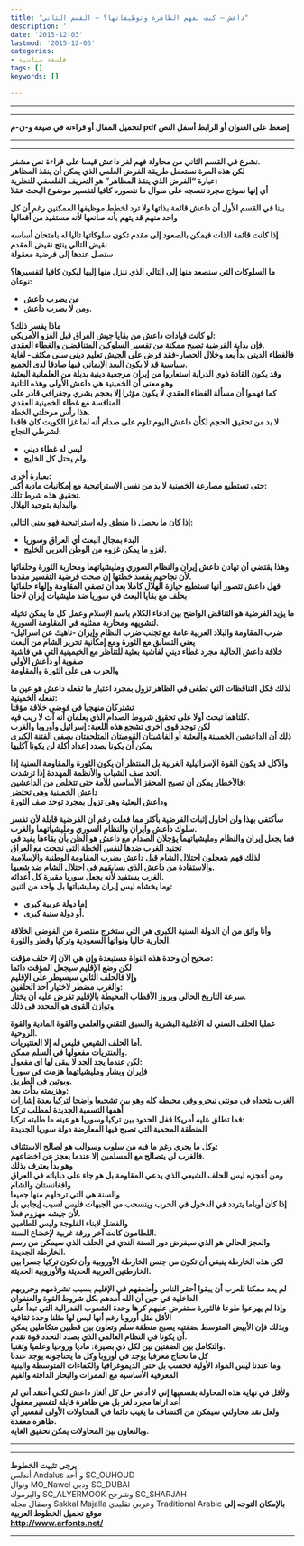 ```yaml
---
title: "داعش – كيف نفهم الظاهرة وتوظيفاتها؟ – القسم الثاني"
description: ''
date: '2015-12-03'
lastmod: '2015-12-03'
categories:
- فلسفة سياسية
tags: []
keywords: []

---
```

---

---

**لتحميل المقال أو قراءته في صيغة و-ن-م pdf إضغط على العنوان أو الرابط أسفل النص**

---



---

**نشرع في القسم الثاني من محاولة فهم لغز داعش قيسا على قراءة نص مشفر.  
لكن هذه المرة نستعمل طريقة الفرض العلمي الذي يمكن أن ينقذ المظاهر  
عبارة “الفرض الذي ينقذ المظاهر” هو التعريف الفلسفي للنظرية:  
أي إنها نموذج مجرد ننسجه على منوال ما نتصوره كافيا لتفسير موضوع البحث عقلا**

**بينا في القسم الأول أن داعش قائمة بذاتها ولا ترد لخطط موظيفها الممكنين رغم أن كل واحد منهم قد يتهم بأنه صانعها لأنه مستفيد من أفعالها**

**إذا كانت قائمة الذات فيمكن بالصعود إلى مقدم تكون سلوكاتها تاليا له بامتحان أساسه  
نقيض التالي ينتج نقيض المقدم  
سنصل عندها إلى فرضية معقولة**

**ما السلوكات التي سنصعد منها إلى التالي الذي ننزل منها إليها ليكون كافيا لتفسيرها؟  
نوعان:**

* **من يضرب داعش**
* **ومن لا يضرب داعش.**

**ماذا يفسر ذلك؟  
لو كانت قيادات داعش من بقايا جيش العراق قبل الغزو الأمريكي:  
فإن بداية الفرضية تصبح ممكنة من تفسير السلوكين المتناقضين والغطاء العقدي.  
فالغطاء الديني بدأ بعد وخلال الحصار-فقد فرض على الجيش تعليم ديني سني مكثف- لغاية سياسية قد لا يكون البعد الإيماني فيها صادقا لدى الجميع.  
وقد يكون القادة ذوي الدراية استعاروا من إيران مرجعية دينية بديلة من العلمانية البعثية وهو معنى أن الخمينية هي داعش الأولى وهذه الثانية  
كما فهموا أن مسألة الغطاء العقدي لا يكون مؤثرا إلا بحجم بشري وجغرافي قادر على المنافسة مع غطاء الخمينية العقدي .  
هذا رأس مرحلتي الخطة.  
لا بد من تحقيق الحجم لكأن داعش اليوم تلوم على صدام أنه لما غزا الكويت كان فاقدا لشرطي النجاح:**

* **ليس له غطاء ديني**
* **ولم يحتل كل الخليج.**

**بعبارة أخرى:  
حتى تستطيع مصارعة الخمينية لا بد من نفس الاستراتيجية مع إمكانيات مادية أكبر:  
تحقيق هذه شرط تلك.  
والبداية بتوحيد الهلال.**

**إذا كان ما يحصل ذا منطق وله استراتيجية فهو يعني التالي:**

* **البدء بمجال البعث أي العراق وسوريا**
* **لغزو ما يمكن غزوه من الوطن العربي الخليج.**

**وهذا يقتضي أن تهادن داعش إيران والنظام السوري ومليشياتهما ومحاربة الثورة وحلفائها لأن نجاحهم يفسد خطتها إن صحت فرضية التفسير مقدما.  
فهل داعش تتصور أنها تستطيع حيازة الهلال كاملا بعد أن تصفي المقاومة وإلهاء حلفائها بحلف مع بقايا البعث في سوريا ضد مليشيات إيران لاحقا**

**ما يؤيد الفرضية هو التناقض الواضح بين ادعاء الكلام باسم الإسلام وعمل كل ما يمكن تخيله لتشويهه ومحاربة ممثليه في المقاومة السورية.  
ضرب المقاومة والبلاد العربية عامة مع تجنب ضرب النظام وإيران -ناهيك عن اسرائيل- يعني التسابق مع الثورة ومع إمكانية تحرير الشام من البعث  
خلافة داعش الحالية مجرد غطاء ديني لفاشية بعثية للتناظر مع الخيمينية التي هي فاشية صفوية أو داعش الأولى  
والحرب هي على الثورة والمقاومة**

**لذلك فكل التناقظات التي تطغى في الظاهر تزول بمجرد اعتبار ما تفعله داعش هو عين ما تفعله الخمينية:  
تشتركان منهجيا في فوضى خلاقة مؤقتا  
كلتاهما تبحث أولا على تحقيق شروط الصدام الذي يعلمان أنه آت لا ريب فيه.  
لكن توجد قوى أخرى تشجع هذه اللعبة: إسرائيل وأوروبا والغرب  
ذلك أن الداعشين الخميينة والبعثية أو الفاشيتان القوميتان المتلحفتان بصفي الفتنة الكبرى يمكن أن يكونا بصدد إعداد أكلة لن يكونا آكليها**

**والآكل قد يكون القوة الإسرائيلية الغربية بل المنتظر أن يكون الثورة والمقاومة السنية إذا اتحد صف الشباب والأنظمة المهددة إذا ترشدت.  
فالأخطار يمكن أن تصبح المحفز الأساسي للأمة حتى تتخلص من الداعشين:  
داعش الخمينية وهي تحتضر  
وداعش البعثية وهي تزول بمجرد توحد صف الثورة**

**سأكتفي بهذا ولن أحاول إثبات الفرضية بأكثر مما فعلت رغم أن الفرضية قابلة لأن تفسر سلوك داعش وايران والنظام السوري ومليشياتهما والغرب.  
فما يجعل إيران والنظام ومليشياتهما يؤجلان الصدام مع داعش هو الظن بأن بقاءها يفيد في تجنيد الغرب ضدها لنفس الخطة التي نجحت مع العراق  
لذلك فهم يتعجلون احتلال الشام قبل داعش بضرب المقاومة الوطنية والإسلامية والاستفادة من داعش الذي يسابقهم في احتلال الشام ضد شعبها.  
الغرب يستفيد لأنه يجعل سوريا مقبرة كل أعدائه.  
وما يخشاه ليس إيران ومليشياتها بل واحد من اثنين:**

* **إما دولة عربية كبرى**
* **أو دولة سنية كبرى.**

**وأنا واثق من أن الدولة السنية الكبرى هي التي ستخرج منتصرة من الفوضى الخلاقة الجارية حاليا ونواتها السعودية وتركيا وقطر والثورة.**

**صحيح أن وحدة هذه النواة مستبعدة وإن هي الآن إلا حلف مؤقت:  
لكن وضع الإقليم سيجعل المؤقت دائما  
وإلا فالحلف الثاني سيسيطر على الإقليم  
والغرب مضطر لاختيار أحد الحلفين:  
سرعة التاريخ الحالي وبروز الأقطاب المحيطة بالإقليم تفرض عليه أن يختار.  
وتوازن القوى هو المحدد في ذلك**

**عمليا الحلف السني له الأغلبية البشرية والسبق التقني والعلمي والقوة المادية والقوة الروحية.  
أما الحلف الشيعي فليس له إلا العنتيريات.  
والعنتريات مفعولها في السلم ممكن.  
لكن عندما يجد الجد لا يبقى لها اي مفعول:  
فإيران وبشار ومليشياتهما هزمت في سوريا  
وبوتين في الطريق.  
وهزيمته بدأت بعد:  
الغرب يتحداه في مونتي نيجرو وفي محيطه كله وهو بين تشجيعا واضحا لتركيا بعدة إشارات أهمها التسمية الجديدة لمطلب تركيا  
فما تطلق عليه أمريكا قفل الحدود بين تركيا وسوريا هو عينه ما طلبته تركيا:  
المنطقة المحمية التي تصبح فيها المعارضة دولة سوريا الجديدة**

**وكل ما يجري رغم ما فيه من سلوب وسوالب هو لصالح الاستئناف:  
فالغرب لن يتصالح مع المسلمين إلا عندما يعجز عن اخضاعهم.  
وهو بدأ يعترف بذلك  
ومن أعجزه ليس الحلف الشيعي الذي يدعي المقاومة بل هو جاء على دباباته في العراق وافغانستان والشام  
والسنة هي التي ترحلهم منها جميعا  
إذا كان أوباما يتردد في الدخول في الحرب وينسحب من الجبهات فليس لسبب إيجابي بل لأن جيشه مهزوم فعلا.  
والفضل لابناء الفلوجة وليس للطامين  
اللطامون كانت آخر ورقة غربية لإخضاع السنة.  
والعجز الحالي هو الذي سيفرض دور السنة الندي في الحلف الذي سيمكن من رسم الخارطة الجديدة.  
لكن هذه الخارطة ينبغي أن تكون من جنس الخارطة الأوروبية وأن تكون تركيا جسرا بين الخارطتين العربية الحديثة والأوروبية الحديثة.**

**لم يعد ممكنا للعرب أن يبقوا أحقر الناس وأضعفهم في الإقليم بسبب تشرذمهم وحروبهم الداخلية في حين أن الله أمدهم بكل شروط القوة والعنفوان  
وإذا لم يهرعوا طوعا فالثورة ستفرض عليهم كرها وحدة الشعوب الفدرالية التي تبدأ على الأقل مثل أوروبا رغم أنها ليس لها مثلنا وحدة ثقافية  
وبذلك فإن الأبيض المتوسط بضفتيه يصبح منطقة سلم وتعاون بين قطبين متكاملين يمكن أن يكونا في النظام العالمي الذي بصدد التحدد قوة تقدم.  
والتكامل بين الضفتين بين لكل ذي بصيرة: ماديا وروحيا وعلميا وتقنيا.  
كل ما نحتاج معرفيا يوجد في أوروبا وكل ما يحتاجونه يوجد عندنا  
وما عندنا ليس المواد الأولية فحسب بل حتى الديموغرافيا والكفاءات المتوسطة والبنية المعرفية الأساسية مع الممرات والبحار الدافئة والقيم**

**ولأقل في نهاية هذه المحاولة بقسميها إني لا أدعي حل كل ألغاز داعش لكني أعتقد أني لم أعد اراها مجرد لغز بل هي ظاهرة قابلة لتفسير معقول  
ولعل نقد محاولتي سيمكن من اكتشاف ما يغيب دائما في المحاولات الأولى لتفسير أي ظاهرة معقدة.  
وبالتعاون بين المحاولات يمكن تحقيق الغاية.**

---

---

**يرجى تثبيت الخطوط**   
 أندلس Andalus  و أحد SC\_OUHOUD  
 ونوال MO\_Nawel  ودبي SC\_DUBAI   
 واليرموك SC\_ALYERMOOK  وشرجح SC\_SHARJAH   
 وصقال مجلة Sakkal Majalla وعربي تقليدي Traditional Arabic  **بالإمكان التوجه إلى موقع تحميل الخطوط العربية  
 http://www.arfonts.net/**

---

###